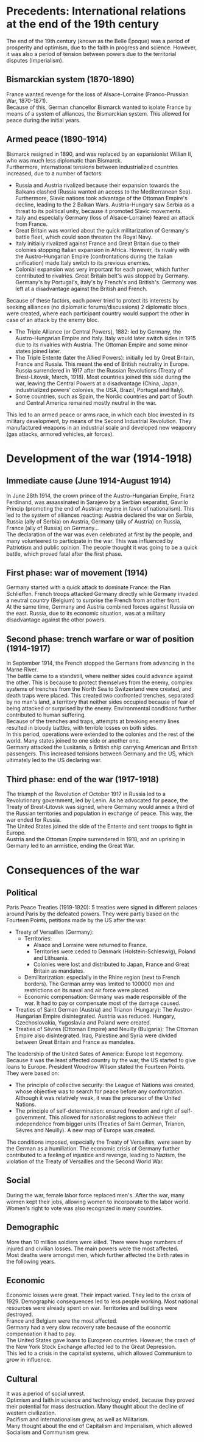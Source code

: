 # Precedents: International relations at the end of the 19th century
The end of the 19th century (known as the Belle Époque) was a period of prosperity and optimism, due to the faith in progress and science. However, it was also a period of tension between powers due to the territorial disputes (Imperialism).

## Bismarckian system (1870-1890)
France wanted revenge for the loss of Alsace-Lorraine (Franco-Prussian War, 1870-1871).  
Because of this, German chancellor Bismarck wanted to isolate France by means of a system of alliances, the Bismarckian system. This allowed for peace during the initial years.

## Armed peace (1890-1914)
Bismarck resigned in 1890, and was replaced by an expansionist Willian II, who was much less diplomatic than Bismarck.  
Furthermore, international tensions between industrialized countries increased, due to a number of factors:
- Russia and Austria rivalized because their expansion towards the Balkans clashed (Russia wanted an access to the Mediterranean Sea). Furthermore, Slavic nations took advantage of the Ottoman Empire's decline, leading to the 2 Balkan Wars. Austria-Hungary saw Serbia as a threat to its political unity, because it promoted Slavic movements.
- Italy and especially Germany (loss of Alsace-Lorraine) feared an attack from France.
- Great Britain was worried about the quick militarization of Germany's battle fleet, which could soon threaten the Royal Navy.
- Italy initially rivalized against France and Great Britain due to their colonies stopping Italian expansion in Africa. However, its rivalry with the Austro-Hungarian Empire (confrontations during the Italian unification) made Italy switch to its previous enemies.
- Colonial expansion was very important for each power, which further contributed to rivalries. Great Britain belt's was stopped by Germany. Germany's by Portugal's, Italy's by French's and British's. Germany was left at a disadvantage against the British and French.

Because of these factors, each power tried to protect its interests by seeking alliances (no  diplomatic forums/discussions) 2 diplomatic blocs were created, where each participant country would support the other in case of an attack by the enemy bloc.
- The Triple Alliance (or Central Powers), 1882: led by Germany, the Austro-Hungarian Empire and Italy. Italy would later switch sides in 1915 due to its rivalries with Austria. The Ottoman Empire and some minor states joined later.
- The Triple Entente (later the Allied Powers): initially led by Great Britain, France and Russia. This meant the end of British neutrality in Europe. Russia surrendered in 1917 after the Russian Revolutions (Treaty of Brest-Litovsk, March, 1918). Most countries joined this side during the war, leaving the Central Powers at a disadvantage (China, Japan, industrialized powers' colonies, the USA, Brazil, Portugal and Italy).
- Some countries, such as Spain, the Nordic countries and part of South and Central America remained mostly neutral in the war.

This led to an armed peace or arms race, in which each bloc invested in its military development, by means of the Second Industrial Revolution. They manufactured weapons in an industrial scale and developed new weaponry (gas attacks, armored vehicles, air forces).

# Development of the war (1914-1918)

## Immediate cause (June 1914-August 1914)
In June 28th 1914, the crown prince of the Austro-Hungarian Empire, Franz Ferdinand, was assassinated in Sarajevo by a Serbian separatist, Gavrilo Princip (promoting the end of Austrian regime in favor of nationalism). This led to the system of alliances reacting: Austria declared the war on Serbia, Russia (ally of Serbia) on Austria, Germany (ally of Austria) on Russia, France (ally of Russia) on Germany...  
The declaration of the war was even celebrated at first by the people, and many volunteered to participate in the war. This was influenced by Patriotism and public opinion. The people thought it was going to be a quick battle, which proved fatal after the first phase.

## First phase: war of movement (1914)
Germany started with a quick attack to dominate France: the Plan Schlieffen. French troops attacked Germany directly while Germany invaded a neutral country (Belgium) to surprise the French from another front.  
At the same time, Germany and Austria combined forces against Russia on the east. Russia, due to its economic situation, was at a military disadvantage against the other powers.

## Second phase: trench warfare or war of position (1914-1917)
In September 1914, the French stopped the Germans from advancing in the Marne River.  
The battle came to a standstill, where neither sides could advance against the other. This is because to protect themselves from the enemy, complex systems of trenches from the North Sea to Switzerland were created, and death traps were placed. This created two confronted trenches, separated by no man's land, a territory that neither sides occupied because of fear of being attacked or surprised by the enemy. Environmental conditions further contributed to human suffering.  
Because of the trenches and traps, attempts at breaking enemy lines resulted in bloody battles, with terrible losses on both sides.  
In this period, operations were extended to the colonies and the rest of the world. Many states joined to one side or another one.  
Germany attacked the Lusitania, a British ship carrying American and British passengers. This increased tensions between Germany and the US, which ultimately led to the US declaring war.

## Third phase: end of the war (1917-1918)
The triumph of the Revolution of October 1917 in Russia led to a Revolutionary government, led by Lenin. As he advocated for peace, the Treaty of Brest-Litovsk was signed, where Germany would annex a third of the Russian territories and population in exchange of peace. This way, the war ended for Russia.  
The United States joined the side of the Entente and sent troops to fight in Europe.  
Austria and the Ottoman Empire surrendered in 1918, and an uprising in Germany led to an armistice, ending the Great War.

# Consequences of the war

## Political
Paris Peace Treaties (1919-1920): 5 treaties were signed in different palaces around Paris by the defeated powers. They were partly based on the Fourteen Points, petitions made by the US after the war.
- Treaty of Versailles (Germany):
    - Territories:
        - Alsace and Lorraine were returned to France.
        - Territories were ceded to Denmark (Holstein-Schleswig), Poland and Lithuania.
        - Colonies were lost and distributed to Japan, France and Great Britain as mandates.
    - Demilitarization: especially in the Rhine region (next to French borders). The German army was limited to 100000 men and restrictions on its naval and air force were placed.
    - Economic compensation: Germany was made responsible of the war. It had to pay or compensate most of the damage caused.
- Treaties of Saint German (Austria) and Trianon (Hungary): The Austro-Hungarian Empire disintegrated. Austria was reduced. Hungary, Czechoslovakia, Yugoslavia and Poland were created.
- Treaties of Sèvres (Ottoman Empire) and Neuilly (Bulgaria): The Ottoman Empire also disintegrated. Iraq, Palestine and Syria were divided between Great Britain and France as mandates.

The leadership of the United Sates of America: Europe lost hegemony. Because it was the least affected country by the war, the US started to give loans to Europe. President Woodrow Wilson stated the Fourteen Points. They were based on:
- The principle of collective security: the League of Nations was created, whose objective was to search for peace before any confrontation. Although it was relatively weak, it was the precursor of the United Nations.
- The principle of self-determination: ensured freedom and right of self-government. This allowed for nationalist regions to achieve their independence from bigger units (Treaties of Saint German, Trianon, Sèvres and Neuilly). A new map of Europe was created.

The conditions imposed, especially the Treaty of Versailles, were seen by the German as a humiliation. The economic crisis of Germany further contributed to a feeling of injustice and revenge, leading to Nazism, the violation of the Treaty of Versailles and the Second World War.

## Social
During the war, female labor force replaced men's. After the war, many women kept their jobs, allowing women to incorporate to the labor world. Women's right to vote was also recognized in many countries.

## Demographic
More than 10 million soldiers were killed. There were huge numbers of injured and civilian losses. The main powers were the most affected.  
Most deaths were amongst men, which further affected the birth rates in the following years.

## Economic
Economic losses were great. Their impact varied. They led to the crisis of 1929. Demographic consequences led to less people working. Most national resources were already spent on war. Territories and buildings were destroyed.  
France and Belgium were the most affected.  
Germany had a very slow recovery rate because of the economic compensation it had to pay.  
The United States gave loans to European countries. However, the crash of the New York Stock Exchange affected led to the Great Depression.  
This led to a crisis in the capitalist systems, which allowed Communism to grow in influence.

## Cultural
It was a period of social unrest.  
Optimism and faith in science and technology ended, because they proved their potential for mass destruction. Many thought about the decline of western civilization.  
Pacifism and Internationalism grew, as well as Militarism.  
Many thought about the end of Capitalism and Imperialism, which allowed Socialism and Communism grew.